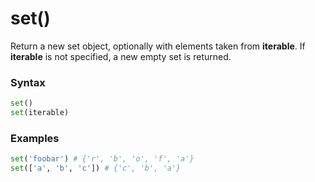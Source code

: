 # set()

Return a new set object, optionally with elements taken from **iterable**. If **iterable** is not specified, a new empty set is returned.

### Syntax
```python
set()
set(iterable)
```

### Examples
```python
set('foobar') # {'r', 'b', 'o', 'f', 'a'}
set(['a', 'b', 'c']) # {'c', 'b', 'a'}
```